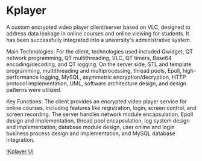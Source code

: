 # Kplayer
A custom encrypted video player client/server based on VLC, designed to address data leakage in online courses and online viewing for students. It has been successfully integrated into a university's administrative system.

Main Technologies: For the client, technologies used included Qwidget, QT network programming, QT multithreading, VLC, QT timers, Base64 encoding/decoding, and QT logging. On the server side, STL and template programming, multithreading and multiprocessing, thread pools, Epoll, high-performance logging, MySQL, asymmetric encryption/decryption, HTTP protocol implementation, UML, software architecture design, and design patterns were utilized.

Key Functions: The client provides an encrypted video player service for online courses, including features like registration, login, screen control, and screen recording. The server handles network module encapsulation, Epoll design and implementation, thread pool encapsulation, log system design and implementation, database module design, user online and login business process design and implementation, and MySQL database integration.

[!Kplayer UI](https://ik.imagekit.io/kleugnkt/VideoPlayerUI.png?updatedAt=1709022900974)
